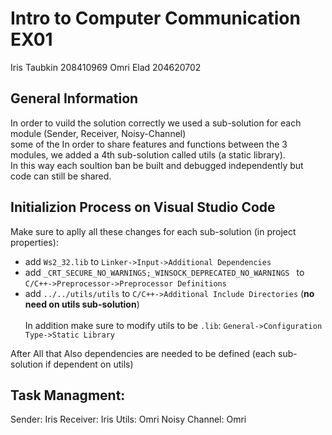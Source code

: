 # Intro to Computer Communication EX01  
Iris Taubkin 208410969
Omri Elad 204620702

## General Information  
In order to vuild the solution correctly we used a sub-solution for each module (Sender, Receiver, Noisy-Channel)  
some of the In order to share features and functions between the 3 modules, we added a 4th sub-solution called utils (a static library).  
In this way each soultion ban be built and debugged independently but code can still be shared. 

## Initializion Process on Visual Studio Code  
Make sure to aplly all these changes for each sub-solution (in project properties):  
* add `Ws2_32.lib` to `Linker->Input->Additional Dependencies`  
* add `_CRT_SECURE_NO_WARNINGS;_WINSOCK_DEPRECATED_NO_WARNINGS ` to `C/C++->Preprocessor->Preprocessor Definitions`  
* add `../../utils/utils` to `C/C++->Additional Include Directories` (**no need on utils sub-solution**)  
<br>In addition make sure to modify utils to be `.lib`: `General->Configuration Type->Static Library`  

After All that Also dependencies are needed to be defined (each sub-solution if dependent on utils)

## Task Managment:
Sender: Iris
Receiver: Iris
Utils: Omri
Noisy Channel: Omri
